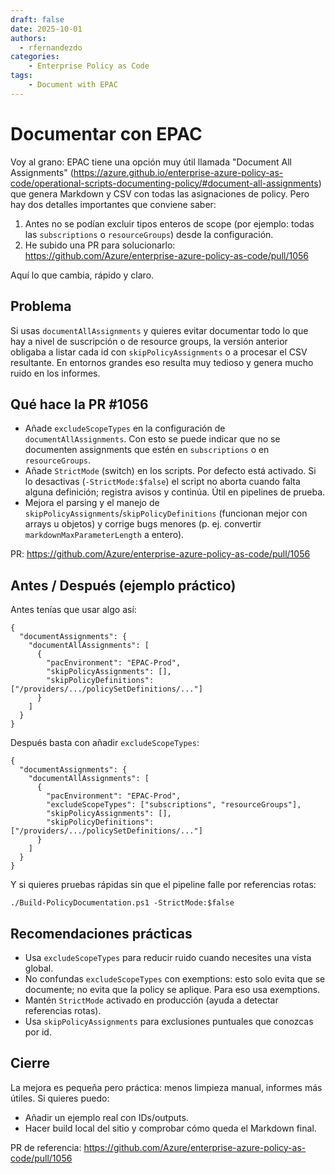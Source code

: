 ```yaml
---
draft: false
date: 2025-10-01
authors:
  - rfernandezdo
categories:
    - Enterprise Policy as Code
tags:
    - Document with EPAC
---
```


# Documentar con EPAC

Voy al grano: EPAC tiene una opción muy útil llamada "Document All Assignments"
(https://azure.github.io/enterprise-azure-policy-as-code/operational-scripts-documenting-policy/#document-all-assignments) que genera Markdown y CSV con todas las
asignaciones de policy. Pero hay dos detalles importantes que conviene saber:

1) Antes no se podían excluir tipos enteros de scope (por ejemplo: todas las
   `subscriptions` o `resourceGroups`) desde la configuración.
2) He subido una PR para solucionarlo: https://github.com/Azure/enterprise-azure-policy-as-code/pull/1056

Aquí lo que cambia, rápido y claro.

## Problema

Si usas `documentAllAssignments` y quieres evitar documentar todo lo que hay a
nivel de suscripción o de resource groups, la versión anterior obligaba a
listar cada id con `skipPolicyAssignments` o a procesar el CSV resultante.
En entornos grandes eso resulta muy tedioso y genera mucho ruido en los
informes.

## Qué hace la PR #1056

- Añade `excludeScopeTypes` en la configuración de `documentAllAssignments`.
  Con esto se puede indicar que no se documenten assignments que estén en
  `subscriptions` o en `resourceGroups`.
- Añade `StrictMode` (switch) en los scripts. Por defecto está activado. Si lo
  desactivas (`-StrictMode:$false`) el script no aborta cuando falta alguna
  definición; registra avisos y continúa. Útil en pipelines de prueba.
- Mejora el parsing y el manejo de `skipPolicyAssignments`/`skipPolicyDefinitions`
  (funcionan mejor con arrays u objetos) y corrige bugs menores (p. ej.
  convertir `markdownMaxParameterLength` a entero).

PR: https://github.com/Azure/enterprise-azure-policy-as-code/pull/1056

## Antes / Después (ejemplo práctico)

Antes tenías que usar algo así:

```
{
  "documentAssignments": {
    "documentAllAssignments": [
      {
        "pacEnvironment": "EPAC-Prod",
        "skipPolicyAssignments": [],
        "skipPolicyDefinitions": ["/providers/.../policySetDefinitions/..."]
      }
    ]
  }
}
```

Después basta con añadir `excludeScopeTypes`:

```
{
  "documentAssignments": {
    "documentAllAssignments": [
      {
        "pacEnvironment": "EPAC-Prod",
        "excludeScopeTypes": ["subscriptions", "resourceGroups"],
        "skipPolicyAssignments": [],
        "skipPolicyDefinitions": ["/providers/.../policySetDefinitions/..."]
      }
    ]
  }
}
```

Y si quieres pruebas rápidas sin que el pipeline falle por referencias
rotas:

```
./Build-PolicyDocumentation.ps1 -StrictMode:$false
```

## Recomendaciones prácticas

- Usa `excludeScopeTypes` para reducir ruido cuando necesites una vista global.
- No confundas `excludeScopeTypes` con exemptions: esto solo evita que se
  documente; no evita que la policy se aplique. Para eso usa exemptions.
- Mantén `StrictMode` activado en producción (ayuda a detectar referencias rotas).
- Usa `skipPolicyAssignments` para exclusiones puntuales que conozcas por id.

## Cierre

La mejora es pequeña pero práctica: menos limpieza manual, informes más
útiles. Si quieres puedo:

- Añadir un ejemplo real con IDs/outputs.
- Hacer build local del sitio y comprobar cómo queda el Markdown final.

PR de referencia: https://github.com/Azure/enterprise-azure-policy-as-code/pull/1056

